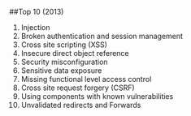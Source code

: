 ##Top 10 (2013)
1. Injection
2. Broken authentication and session management
3. Cross site scripting (XSS)
4. Insecure direct object reference
5. Security misconfiguration
6. Sensitive data exposure
7. Missing functional level access control
8. Cross site request forgery (CSRF)
9. Using components with known vulnerabilities
10. Unvalidated redirects and Forwards
